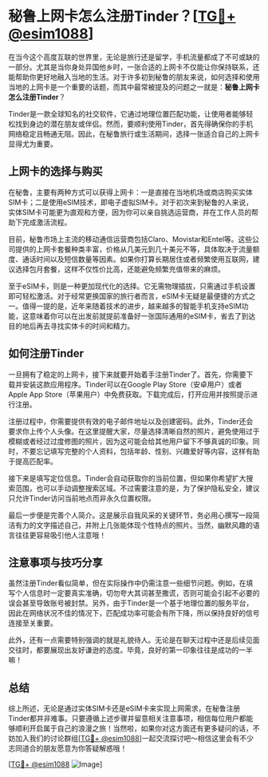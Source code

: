 # 秘鲁上网卡怎么注册Tinder？[[TG💪+ @esim1088](https://t.me/s/esim1088)]

在当今这个高度互联的世界里，无论是旅行还是留学，手机流量都成了不可或缺的一部分。尤其是当你身处异国他乡时，一张合适的上网卡不仅能让你保持联系，还能帮助你更好地融入当地的生活。对于许多初到秘鲁的朋友来说，如何选择和使用当地的上网卡是一个重要的话题，而其中最常被提及的问题之一就是：**秘鲁上网卡怎么注册Tinder**？

Tinder是一款全球知名的社交软件，它通过地理位置匹配功能，让使用者能够轻松找到身边的潜在朋友或伴侣。然而，要顺利使用Tinder，首先得确保你的手机网络稳定且畅通无阻。因此，在秘鲁旅行或生活期间，选择一张适合自己的上网卡显得尤为重要。

## 上网卡的选择与购买

在秘鲁，主要有两种方式可以获得上网卡：一是直接在当地机场或商店购买实体SIM卡；二是使用eSIM技术，即电子虚拟SIM卡。对于初次来到秘鲁的人来说，实体SIM卡可能更为直观和方便，因为你可以亲自挑选运营商，并在工作人员的帮助下完成激活流程。

目前，秘鲁市场上主流的移动通信运营商包括Claro、Movistar和Entel等。这些公司提供的上网卡套餐种类丰富，价格从几美元到几十美元不等，具体取决于流量额度、通话时间以及短信数量等因素。如果你打算长期居住或者频繁使用互联网，建议选择包月套餐，这样不仅性价比高，还能避免频繁充值带来的麻烦。

至于eSIM卡，则是一种更加现代化的选择。它无需物理插拔，只需通过手机设置即可轻松激活。对于经常更换国家的旅行者而言，eSIM卡无疑是最便捷的方式之一。值得一提的是，近年来随着技术的进步，越来越多的智能手机支持eSIM功能，这意味着你可以在出发前就提前准备好一张国际通用的eSIM卡，省去了到达目的地后再去寻找实体卡的时间和精力。

## 如何注册Tinder

一旦拥有了稳定的上网卡，接下来就要开始着手注册Tinder了。首先，你需要下载并安装这款应用程序。Tinder可以在Google Play Store（安卓用户）或者Apple App Store（苹果用户）中免费获取。下载完成后，打开应用并按照提示进行注册。

注册过程中，你需要提供有效的电子邮件地址以及创建密码。此外，Tinder还会要求你上传个人头像。在这里提醒大家，尽量选择清晰自然的照片，避免使用过于模糊或者经过过度修图的照片，因为这可能会给其他用户留下不够真诚的印象。同时，不要忘记填写完整的个人资料，包括年龄、性别、兴趣爱好等内容，这样有助于提高匹配率。

接下来是填写定位信息。Tinder会自动获取你的当前位置，但如果你希望扩大搜索范围，也可以手动调整搜索区域。不过需要注意的是，为了保护隐私安全，建议只允许Tinder访问当前地点而非永久位置权限。

最后一步便是完善个人简介。这是展示自我风采的关键环节，务必用心撰写一段简洁有力的文字描述自己，并附上几张能体现个性特点的照片。当然，幽默风趣的语言往往更容易吸引他人注意哦！

## 注意事项与技巧分享

虽然注册Tinder看似简单，但在实际操作中仍需注意一些细节问题。例如，在填写个人信息时一定要真实准确，切勿夸大其词甚至撒谎，否则可能会引起不必要的误会甚至导致账号被封禁。另外，由于Tinder是一个基于地理位置的服务平台，因此在网络状况不佳的情况下，匹配成功率可能会有所下降，所以保持良好的信号连接至关重要。

此外，还有一点需要特别强调的就是礼貌待人。无论是在聊天过程中还是后续见面交往时，都要展现出友好谦逊的态度。毕竟，良好的第一印象往往是成功的一半嘛！

## 总结

综上所述，无论是通过实体SIM卡还是eSIM卡来实现上网需求，在秘鲁注册Tinder都并非难事。只要遵循上述步骤并留意相关注意事项，相信每位用户都能够顺利开启属于自己的浪漫之旅！当然啦，如果你对这方面还有更多疑问的话，不妨加入我们的讨论群组[[TG💪+ @esim1088](https://t.me/s/esim1088)]一起交流探讨吧～相信这里会有不少志同道合的朋友愿意为你答疑解惑哦！

[[TG💪+ @esim1088](https://t.me/s/esim1088) ![Image](https://i.postimg.cc/4NQfJmqS/Snipaste-2025-05-13-00-14-12.png)]